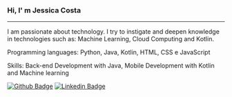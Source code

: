 ### Hi, I' m Jessica Costa
-----
I am passionate about technology. I try to instigate and deepen knowledge in technologies such as: Machine Learning, Cloud Computing and Kotlin.

Programming languages: Python, Java, Kotlin, HTML, CSS e JavaScript

Skills: Back-end Development with Java, Mobile Development with Kotlin and Machine learning

[![Github Badge](https://img.shields.io/badge/-Github-000?style=flat-square&logo=Github&logoColor=white&link=https://github.com/jessicacosta07)](https://github.com/jessicacosta07)
[![Linkedin Badge](https://img.shields.io/badge/-LinkedIn-blue?style=flat-square&logo=Linkedin&logoColor=white&link=https:https://www.linkedin.com/in/jessicosta94/)](https://www.linkedin.com/in/jessicosta94/)




